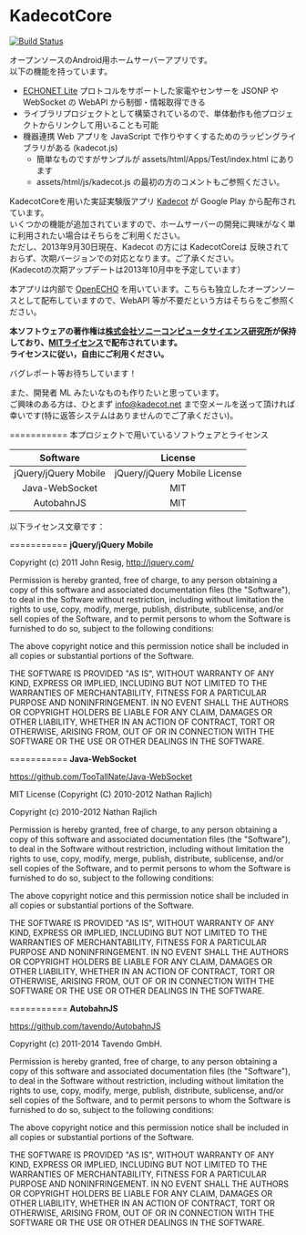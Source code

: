 KadecotCore
===========

[![Build Status](https://travis-ci.org/SonyCSL/KadecotCore.svg?branch=try-travis-ci)](https://travis-ci.org/SonyCSL/KadecotCore)

オープンソースのAndroid用ホームサーバーアプリです。  
以下の機能を持っています。  

* [ECHONET Lite][] プロトコルをサポートした家電やセンサーを JSONP や WebSocket の WebAPI から制御・情報取得できる  
* ライブラリプロジェクトとして構築されているので、単体動作も他プロジェクトからリンクして用いることも可能  
* 機器連携 Web アプリを JavaScript で作りやすくするためのラッピングライブラリがある (kadecot.js)
	- 簡単なものですがサンプルが assets/html/Apps/Test/index.html にあります
	- assets/html/js/kadecot.js の最初の方のコメントもご参照ください。  

KadecotCoreを用いた実証実験版アプリ [Kadecot][] が Google Play から配布されています。  
いくつかの機能が追加されていますので、ホームサーバーの開発に興味がなく単に利用されたい場合はそちらをご利用ください。  
ただし、2013年9月30日現在、Kadecot の方には KadecotCoreは 反映されておらず、次期バージョンでの対応となります。ご了承ください。  
(Kadecotの次期アップデートは2013年10月中を予定しています）

本アプリは内部で [OpenECHO][] を用いています。こちらも独立したオープンソースとして配布していますので、WebAPI 等が不要だという方はそちらをご参照ください。  

**本ソフトウェアの著作権は[株式会社ソニーコンピュータサイエンス研究所][]が保持しており、[MITライセンス][]で配布されています。**  
**ライセンスに従い，自由にご利用ください。**

バグレポート等お待ちしています！  

また、開発者 ML みたいなものも作りたいと思っています。  
ご興味のある方は、ひとまず info@kadecot.net まで空メールを送って頂ければ幸いです(特に返答システムはありませんのでご了承ください)。  

[ECHONET Lite]: http://www.echonet.gr.jp/ "ECHONET Lite"
[Kadecot]: http://kadecot.net/ "Kadecot"
[OpenECHO]: https://github.com/SonyCSL/OpenECHO "OpenECHO"
[株式会社ソニーコンピュータサイエンス研究所]: http://www.sonycsl.co.jp/ "株式会社ソニーコンピュータサイエンス研究所"
[MITライセンス]: http://opensource.org/licenses/mit-license.php "MITライセンス"

===========
本プロジェクトで用いているソフトウェアとライセンス

| Software | License |
| :--------: | :-------: |
| jQuery/jQuery Mobile | jQuery/jQuery Mobile License |
| Java-WebSocket | MIT |
| AutobahnJS | MIT |

以下ライセンス文章です：

===========
**jQuery/jQuery Mobile**

Copyright (c) 2011 John Resig, http://jquery.com/


Permission is hereby granted, free of charge, to any person obtaining a copy of this software and associated documentation files (the "Software"), to deal in the Software without restriction, including without limitation the rights to use, copy, modify, merge, publish, distribute, sublicense, and/or sell copies of the Software, and to permit persons to whom the Software is furnished to do so, subject to the following conditions:

The above copyright notice and this permission notice shall be included in all copies or substantial portions of the Software.

THE SOFTWARE IS PROVIDED "AS IS", WITHOUT WARRANTY OF ANY KIND, EXPRESS OR IMPLIED, INCLUDING BUT NOT LIMITED TO THE WARRANTIES OF MERCHANTABILITY, FITNESS FOR A PARTICULAR PURPOSE AND NONINFRINGEMENT. IN NO EVENT SHALL THE AUTHORS OR COPYRIGHT HOLDERS BE LIABLE FOR ANY CLAIM, DAMAGES OR OTHER LIABILITY, WHETHER IN AN ACTION OF CONTRACT, TORT OR OTHERWISE, ARISING FROM, OUT OF OR IN CONNECTION WITH THE SOFTWARE OR THE USE OR OTHER DEALINGS IN THE SOFTWARE.

===========
**Java-WebSocket**

https://github.com/TooTallNate/Java-WebSocket


MIT License (Copyright (C) 2010-2012 Nathan Rajlich)

Copyright (c) 2010-2012 Nathan Rajlich

 Permission is hereby granted, free of charge, to any person obtaining a copy of this software and associated documentation files (the "Software"), to deal in the Software without restriction, including without limitation the rights to use, copy, modify, merge, publish, distribute, sublicense, and/or sell copies of the Software, and to permit persons to whom the Software is furnished to do so, subject to the following conditions:

 The above copyright notice and this permission notice shall be included in all copies or substantial portions of the Software.

 THE SOFTWARE IS PROVIDED "AS IS", WITHOUT WARRANTY OF ANY KIND, EXPRESS OR IMPLIED, INCLUDING BUT NOT LIMITED TO THE WARRANTIES OF MERCHANTABILITY, FITNESS FOR A PARTICULAR PURPOSE AND NONINFRINGEMENT. IN NO EVENT SHALL THE AUTHORS OR COPYRIGHT HOLDERS BE LIABLE FOR ANY CLAIM, DAMAGES OR OTHER LIABILITY, WHETHER IN AN ACTION OF CONTRACT, TORT OR OTHERWISE, ARISING FROM, OUT OF OR IN CONNECTION WITH THE SOFTWARE OR THE USE OR OTHER DEALINGS IN THE SOFTWARE.

===========
**AutobahnJS**

https://github.com/tavendo/AutobahnJS


Copyright (c) 2011-2014 Tavendo GmbH.

Permission is hereby granted, free of charge, to any person obtaining a copy of
this software and associated documentation files (the "Software"), to deal in
the Software without restriction, including without limitation the rights to
use, copy, modify, merge, publish, distribute, sublicense, and/or sell copies of
the Software, and to permit persons to whom the Software is furnished to do so,
subject to the following conditions:

The above copyright notice and this permission notice shall be included in all
copies or substantial portions of the Software.

THE SOFTWARE IS PROVIDED "AS IS", WITHOUT WARRANTY OF ANY KIND, EXPRESS OR
IMPLIED, INCLUDING BUT NOT LIMITED TO THE WARRANTIES OF MERCHANTABILITY, FITNESS
FOR A PARTICULAR PURPOSE AND NONINFRINGEMENT. IN NO EVENT SHALL THE AUTHORS OR
COPYRIGHT HOLDERS BE LIABLE FOR ANY CLAIM, DAMAGES OR OTHER LIABILITY, WHETHER
IN AN ACTION OF CONTRACT, TORT OR OTHERWISE, ARISING FROM, OUT OF OR IN
CONNECTION WITH THE SOFTWARE OR THE USE OR OTHER DEALINGS IN THE SOFTWARE.